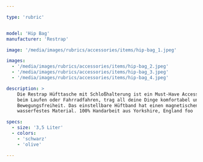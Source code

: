 ```yaml
---

type: 'rubric'


model: 'Hip Bag'
manufacturer: 'Restrap'

image: '/media/images/rubrics/accessories/items/hip-bag_1.jpeg'

images:
  - '/media/images/rubrics/accessories/items/hip-bag_2.jpeg'
  - '/media/images/rubrics/accessories/items/hip-bag_3.jpeg'
  - '/media/images/rubrics/accessories/items/hip-bag_4.jpeg'

description: >
    Die Restrap Hüfttasche mit Schloßhalterung ist ein Must-Have Accessoire für unterwegs. Egal ob 
    beim Laufen oder Fahrradfahren, trag all deine Dinge komfortabel und mit maximaler 
    Bewegungsfreiheit. Das einstellbare Hüftband hat einen magnetischen Verschluss. 100% 
    wasserfestes Material. 100% Handarbeit aus Yorkshire, England foo

specs:
  - size: '3,5 Liter'
  - colors:
    - 'schwarz'
    - 'olive'

---
```

